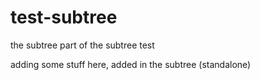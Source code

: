 test-subtree
============

the subtree part of the subtree test

adding some stuff here, added in the subtree (standalone)

